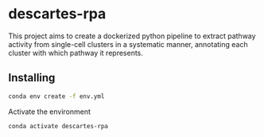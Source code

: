 # descartes-rpa

This project aims to create a dockerized python pipeline to extract pathway activity from single-cell clusters in a systematic manner, annotating each cluster with which pathway it represents.

## Installing

```bash
conda env create -f env.yml
```

Activate the environment

```bash
conda activate descartes-rpa
```
